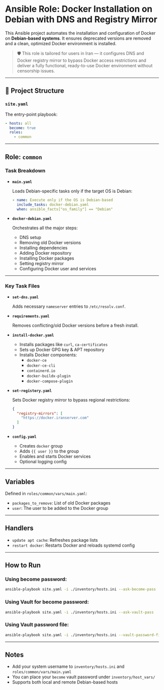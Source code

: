 # Ansible Role: Docker Installation on Debian with DNS and Registry Mirror

This Ansible project automates the installation and configuration of Docker on **Debian-based systems**. It ensures deprecated versions are removed and a clean, optimized Docker environment is installed.

> 🛡️ This role is tailored for users in Iran — it configures DNS and Docker registry mirror to bypass Docker access restrictions and deliver a fully functional, ready-to-use Docker environment without censorship issues.
> 

---

## 📁 Project Structure

### `site.yaml`

The entry-point playbook:

```yaml
- hosts: all
  become: true
  roles:
    - common

```

---

## Role: `common`

### Task Breakdown

- **`main.yaml`**
    
    Loads Debian-specific tasks only if the target OS is Debian:
    
    ```yaml
    - name: Execute only if the OS is Debian-based
      include_tasks: docker-debian.yaml
      when: ansible_facts["os_family"] == "Debian"
    
    ```
    
- **`docker-debian.yaml`**
    
    Orchestrates all the major steps:
    
    - DNS setup
    - Removing old Docker versions
    - Installing dependencies
    - Adding Docker repository
    - Installing Docker packages
    - Setting registry mirror
    - Configuring Docker user and services

---

### Key Task Files

- **`set-dns.yaml`**
    
    Adds necessary `nameserver` entries to `/etc/resolv.conf`.
    
- **`requirements.yaml`**
    
    Removes conflicting/old Docker versions before a fresh install.
    
- **`install-docker.yaml`**
    - Installs packages like `curl`, `ca-certificates`
    - Sets up Docker GPG key & APT repository
    - Installs Docker components:
        - `docker-ce`
        - `docker-ce-cli`
        - `containerd.io`
        - `docker-buildx-plugin`
        - `docker-compose-plugin`
- **`set-registery.yaml`**
    
    Sets Docker registry mirror to bypass regional restrictions:
    
    ```json
    {
      "registry-mirrors": [
        "https://docker.iranserver.com"
      ]
    }
    
    ```
    
- **`config.yaml`**
    - Creates `docker` group
    - Adds `{{ user }}` to the group
    - Enables and starts Docker services
    - Optional logging config

---

## Variables

Defined in `roles/common/vars/main.yaml`:

- `packages_to_remove`: List of old Docker packages
- `user`: The user to be added to the Docker group

---

## Handlers

- `update apt cache`: Refreshes package lists
- `restart docker`: Restarts Docker and reloads systemd config

---

## How to Run

### Using become password:

```bash
ansible-playbook site.yaml -i ./inventory/hosts.ini --ask-become-pass
```

### Using Vault for become password:

```bash
ansible-playbook site.yaml -i ./inventory/hosts.ini --ask-vault-pass
```

### Using Vault password file:

```bash
ansible-playbook site.yaml -i ./inventory/hosts.ini --vault-password-file ~/.vault_pass.txt
```

---

## Notes

- Add your system username to `inventory/hosts.ini` and `roles/common/vars/main.yaml`
- You can place your `become` vault password under `inventory/host_vars/`
- Supports both local and remote Debian-based hosts
